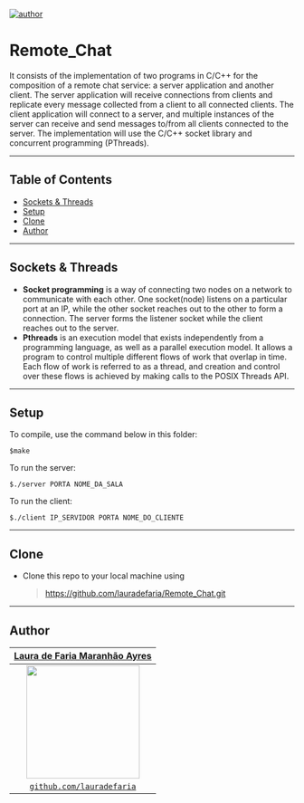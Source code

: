 [![author](https://img.shields.io/badge/author-lauradefaria-purple.svg)](https://github.com/lauradefaria)

# Remote_Chat
It consists of the implementation of two programs in C/C++ for the composition of a remote chat service: a server application and another client. The server application will receive connections from clients and replicate every message collected from a client to all connected clients. The client application will connect to a server, and multiple instances of the server can receive and send messages to/from all clients connected to the server. The implementation will use the C/C++ socket library and concurrent programming (PThreads).

---

## Table of Contents
- [Sockets & Threads](#sockets-&-threads)
- [Setup](#setup)
- [Clone](#clone)
- [Author](#author)

---    
## Sockets & Threads

- **Socket programming** is a way of connecting two nodes on a network to communicate with each other. One socket(node) listens on a particular port at an IP, while the other socket reaches out to the other to form a connection. The server forms the listener socket while the client reaches out to the server.
- **Pthreads** is an execution model that exists independently from a programming language, as well as a parallel execution model. It allows a program to control multiple different flows of work that overlap in time. Each flow of work is referred to as a thread, and creation and control over these flows is achieved by making calls to the POSIX Threads API.

---    
## Setup

To compile, use the command below in this folder:
```shell
$make
```
To run the server:
```shell
$./server PORTA NOME_DA_SALA
```
To run the client:
```shell
$./client IP_SERVIDOR PORTA NOME_DO_CLIENTE
```
    
---    
## Clone

- Clone this repo to your local machine using
    > https://github.com/lauradefaria/Remote_Chat.git

---
## Author

|<a href="https://www.linkedin.com/in/lauradefaria/" target="_blank">**Laura de Faria Maranhão Ayres**</a> |
|:-----------------------------------------------------------------------------------------:|
|                   <img src="https://github.com/lauradefaria/AKC_Group_Classifier/imgs/laura.jpg" width="200px"> </img>      |           
|               <a href="http://github.com/lauradefaria" target="_blank">`github.com/lauradefaria`</a>      | 

